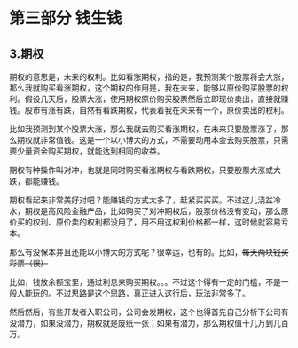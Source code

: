 # 第三部分 钱生钱

## 3.期权

期权的意思是，未来的权利。比如看涨期权，指的是，我预测某个股票将会大涨，那么我就购买看涨期权，这个期权的作用是，我在未来，能够以原价购买股票的权利。假设几天后，股票大涨，使用期权原价购买股票然后立即现价卖出，直接就赚钱。股市有涨有跌，自然有看跌期权，代表着我在未来有一个，原价卖出的权利。

比如我预测到某个股票大涨，那么我就去购买看涨期权，在未来只要股票涨了，那么期权就非常值钱。这是一个以小博大的方式，不需要动用本金去购买股票，只需要少量资金购买期权，就能达到相同的收益。

期权有种操作叫对冲，也就是同时购买看涨期权与看跌期权，只要股票大涨或大跌，都能赚钱。

期权看起来非常美好对吧？能赚钱的方式太多了，赶紧买买买。不过这儿浇盆冷水，期权是高风险金融产品，比如购买了对冲期权后，股票价格没有变动，那么原价买的权利、原价卖的权利都没用了，用不用这权利价格都一样，这时候就容易亏本。

那么有没保本并且还能以小博大的方式呢？很幸运，也有的。比如，~~每天两块钱买彩票（误）~~

比如，钱放余额宝里，通过利息来购买期权。。。不过这个得有一定的门槛，不是一般人能玩的。不过思路是这个思路，真正进入这行后，玩法非常多了。

然后然后，有些开发者入职公司，公司会发期权，这个也得首先自己分析下公司有没潜力，如果没潜力，期权就是废纸一张；如果有潜力，那么期权值十几万到几百万。
